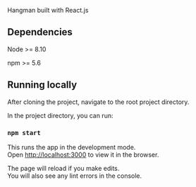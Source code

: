 Hangman built with React.js

## Dependencies

Node >= 8.10

npm >= 5.6 

## Running locally

After cloning the project, navigate to the root project directory.

In the project directory, you can run:

### `npm start`

This runs the app in the development mode.<br />
Open [http://localhost:3000](http://localhost:3000) to view it in the browser.

The page will reload if you make edits.<br />
You will also see any lint errors in the console.
